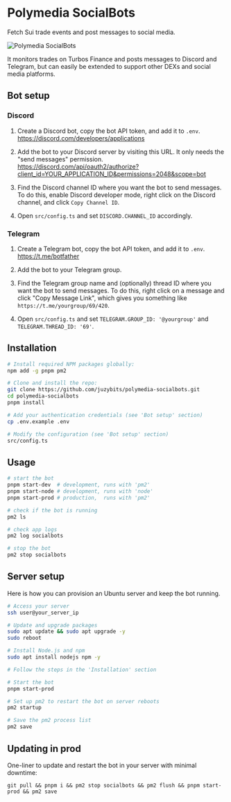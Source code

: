 # Polymedia SocialBots

Fetch Sui trade events and post messages to social media.

![Polymedia SocialBots](https://assets.polymedia.app/img/socialbots/open-graph.webp?x=1)

It monitors trades on Turbos Finance and posts messages to Discord and Telegram, but can easily be extended to support other DEXs and social media platforms.

## Bot setup

### Discord

1. Create a Discord bot, copy the bot API token, and add it to `.env`.<br/>
https://discord.com/developers/applications

2. Add the bot to your Discord server by visiting this URL. It only needs the "send messages" permission.<br/>
https://discord.com/api/oauth2/authorize?client_id=YOUR_APPLICATION_ID&permissions=2048&scope=bot

3. Find the Discord channel ID where you want the bot to send messages. To do this, enable Discord developer mode, right click on the Discord channel, and click `Copy Channel ID`.

4. Open `src/config.ts` and set `DISCORD.CHANNEL_ID` accordingly.

### Telegram

1. Create a Telegram bot, copy the bot API token, and add it to `.env`.<br/>
https://t.me/botfather

2. Add the bot to your Telegram group.

3. Find the Telegram group name and (optionally) thread ID where you want the bot to send messages. To do this, right click on a message and click "Copy Message Link", which gives you something like `https://t.me/yourgroup/69/420`.

4. Open `src/config.ts` and set `TELEGRAM.GROUP_ID: '@yourgroup'` and `TELEGRAM.THREAD_ID: '69'`.

## Installation

```bash
# Install required NPM packages globally:
npm add -g pnpm pm2

# Clone and install the repo:
git clone https://github.com/juzybits/polymedia-socialbots.git
cd polymedia-socialbots
pnpm install

# Add your authentication credentials (see 'Bot setup' section)
cp .env.example .env

# Modify the configuration (see 'Bot setup' section)
src/config.ts
```

## Usage

```bash
# start the bot
pnpm start-dev  # development, runs with 'pm2'
pnpm start-node # development, runs with 'node'
pnpm start-prod # production,  runs with 'pm2'

# check if the bot is running
pm2 ls

# check app logs
pm2 log socialbots

# stop the bot
pm2 stop socialbots
```

## Server setup

Here is how you can provision an Ubuntu server and keep the bot running.

```bash
# Access your server
ssh user@your_server_ip

# Update and upgrade packages
sudo apt update && sudo apt upgrade -y
sudo reboot

# Install Node.js and npm
sudo apt install nodejs npm -y

# Follow the steps in the 'Installation' section

# Start the bot
pnpm start-prod

# Set up pm2 to restart the bot on server reboots
pm2 startup

# Save the pm2 process list
pm2 save
```

## Updating in prod

One-liner to update and restart the bot in your server with minimal downtime:

```
git pull && pnpm i && pm2 stop socialbots && pm2 flush && pnpm start-prod && pm2 save
```
